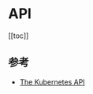 # API

[[toc]]

## 参考

- [The Kubernetes API](https://kubernetes.io/docs/concepts/overview/kubernetes-api/)